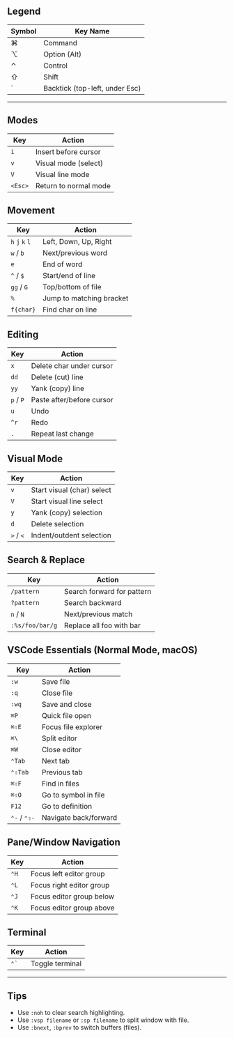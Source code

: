 ## Legend

| Symbol | Key Name          |
|--------|-------------------|
| ⌘      | Command           |
| ⌥      | Option (Alt)      |
| ⌃      | Control           |
| ⇧      | Shift             |
| `      | Backtick (top-left, under Esc) |

---

## Modes

| Key         | Action                    |
|-------------|--------------------------|
| `i`         | Insert before cursor      |
| `v`         | Visual mode (select)      |
| `V`         | Visual line mode          |
| `<Esc>`     | Return to normal mode     |

## Movement

| Key         | Action                       |
|-------------|------------------------------|
| `h` `j` `k` `l` | Left, Down, Up, Right    |
| `w` / `b`   | Next/previous word           |
| `e`         | End of word                  |
| `^` / `$`   | Start/end of line            |
| `gg` / `G`  | Top/bottom of file           |
| `%`         | Jump to matching bracket     |
| `f{char}`   | Find char on line            |

## Editing

| Key         | Action                           |
|-------------|---------------------------------|
| `x`         | Delete char under cursor        |
| `dd`        | Delete (cut) line               |
| `yy`        | Yank (copy) line                |
| `p` / `P`   | Paste after/before cursor       |
| `u`         | Undo                            |
| `^r`        | Redo                            |
| `.`         | Repeat last change              |

## Visual Mode

| Key         | Action                          |
|-------------|--------------------------------|
| `v`         | Start visual (char) select     |
| `V`         | Start visual line select       |
| `y`         | Yank (copy) selection          |
| `d`         | Delete selection               |
| `>` / `<`   | Indent/outdent selection       |

## Search & Replace

| Key             | Action                           |
|-----------------|---------------------------------|
| `/pattern`      | Search forward for pattern      |
| `?pattern`      | Search backward                 |
| `n` / `N`       | Next/previous match             |
| `:%s/foo/bar/g` | Replace all foo with bar        |

## VSCode Essentials (Normal Mode, macOS)

| Key                   | Action                        |
|-----------------------|------------------------------|
| `:w`                  | Save file                     |
| `:q`                  | Close file                    |
| `:wq`                 | Save and close                |
| `⌘P`                  | Quick file open               |
| `⌘⇧E`                 | Focus file explorer           |
| `⌘\`                  | Split editor                  |
| `⌘W`                  | Close editor                  |
| `⌃Tab`                | Next tab                      |
| `⌃⇧Tab`               | Previous tab                  |
| `⌘⇧F`                 | Find in files                 |
| `⌘⇧O`                 | Go to symbol in file          |
| `F12`                 | Go to definition              |
| `⌃-` / `⌃⇧-`          | Navigate back/forward         |

## Pane/Window Navigation

| Key         | Action                              |
|-------------|-------------------------------------|
| `⌃H`        | Focus left editor group             |
| `⌃L`        | Focus right editor group            |
| `⌃J`        | Focus editor group below            |
| `⌃K`        | Focus editor group above            |

## Terminal

| Key             | Action                              |
|-----------------|-------------------------------------|
| `` ⌃` ``        | Toggle terminal                     |

---

## Tips

- Use `:noh` to clear search highlighting.
- Use `:vsp filename` or `:sp filename` to split window with file.
- Use `:bnext`, `:bprev` to switch buffers (files).

